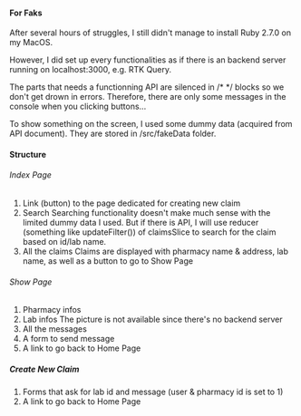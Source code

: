 #### For Faks

After several hours of struggles, I still didn't manage to install Ruby 2.7.0 on my MacOS.

However, I did set up every functionalities as if there is an backend server running on localhost:3000, e.g. RTK Query.

The parts that needs a functionning API are silenced in /\* \*/ blocks so we don't get drown in errors. Therefore, there are only some messages in the console when you clicking buttons...

To show something on the screen, I used some dummy data (acquired from API document). They are stored in /src/fakeData folder.

#### Structure

###### Index Page

1. Link (button) to the page dedicated for creating new claim
2. Search
   Searching functionality doesn't make much sense with the limited dummy data I used. But if there is API, I will use reducer (something like updateFilter()) of claimsSlice to search for the claim based on id/lab name.
3. All the claims
   Claims are displayed with pharmacy name & address, lab name, as well as a button to go to Show Page

###### Show Page

1. Pharmacy infos
2. Lab infos
   The picture is not available since there's no backend server
3. All the messages
4. A form to send message
5. A link to go back to Home Page

##### Create New Claim

1. Forms that ask for lab id and message (user & pharmacy id is set to 1)
2. A link to go back to Home Page
